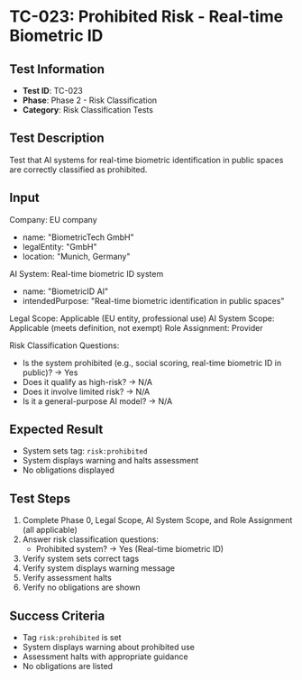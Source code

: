 # TC-023: Prohibited Risk - Real-time Biometric ID

## Test Information
- **Test ID**: TC-023
- **Phase**: Phase 2 - Risk Classification
- **Category**: Risk Classification Tests

## Test Description
Test that AI systems for real-time biometric identification in public spaces are correctly classified as prohibited.

## Input
Company: EU company
- name: "BiometricTech GmbH"
- legalEntity: "GmbH"
- location: "Munich, Germany"

AI System: Real-time biometric ID system
- name: "BiometricID AI"
- intendedPurpose: "Real-time biometric identification in public spaces"

Legal Scope: Applicable (EU entity, professional use)
AI System Scope: Applicable (meets definition, not exempt)
Role Assignment: Provider

Risk Classification Questions:
- Is the system prohibited (e.g., social scoring, real-time biometric ID in public)? → Yes
- Does it qualify as high-risk? → N/A
- Does it involve limited risk? → N/A
- Is it a general-purpose AI model? → N/A

## Expected Result
- System sets tag: `risk:prohibited`
- System displays warning and halts assessment
- No obligations displayed

## Test Steps
1. Complete Phase 0, Legal Scope, AI System Scope, and Role Assignment (all applicable)
2. Answer risk classification questions:
   - Prohibited system? → Yes (Real-time biometric ID)
3. Verify system sets correct tags
4. Verify system displays warning message
5. Verify assessment halts
6. Verify no obligations are shown

## Success Criteria
- Tag `risk:prohibited` is set
- System displays warning about prohibited use
- Assessment halts with appropriate guidance
- No obligations are listed 